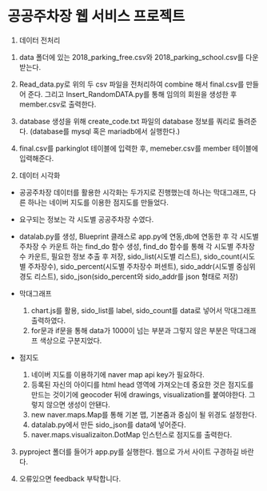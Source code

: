 # 공공주차장 웹 서비스 프로젝트

1. 데이터 전처리
1) data 폴더에 있는 2018_parking_free.csv와 2018_parking_school.csv를 다운 받는다.

2) Read_data.py로 위의 두 csv 파일을 전처리하여 combine 해서 final.csv를 만들어 준다. 그리고 Insert_RandomDATA.py를 통해 임의의 회원을 생성한 후 member.csv로 출력한다.

3) database 생성을 위해 create_code.txt 파일의 database 정보를 쿼리로 돌려준다. (database를 mysql 혹은 mariadb에서 실행한다.)

4) final.csv를 parkinglot 테이블에 입력한 후, memeber.csv를 member 테이블에 입력해준다.



2. 데이터 시각화
- 공공주차장 데이터를 활용한 시각화는 두가지로 진행했는데 하나는 막대그래프, 다른 하나는 네이버 지도를 이용한 점지도를 만들었다.

- 요구되는 정보는 각 시도별 공공주차장 수였다.

- datalab.py를 생성, Blueprint 클래스로 app.py에 연동,db에 연동한 후 각 시도별 주차장 수 카운트 하는 find_do 함수 생성, find_do 함수를 통해 각 시도별 주차장 수 카운트, 필요한 정보 추출 후 저장, sido_list(시도별 리스트), sido_count(시도별 주차장수), sido_percent(시도별 주차장수 퍼센트), sido_addr(시도별 중심위경도 리스트), sido_json(sido_percent와 sido_addr를 json 형태로 저장)

- 막대그래프
    1) chart.js를 활용, sido_list를 label, sido_count를 data로 넣어서 막대그래프 출력하였다.
    2) for문과 if문을 통해 data가 1000이 넘는 부분과 그렇지 않은 부분은 막대그래프 색상으로 구분지었다.

- 점지도
    1) 네이버 지도를 이용하기에 naver map api key가 필요하다.
    2) 등록된 자신의 아이디를 html head 영역에 가져오는데 중요한 것은 점지도를 만드는 것이기에 geocoder 뒤에 drawings, visualization를 붙여야한다. 그렇지 않으면 생성이 안됀다.
    3) new naver.maps.Map를 통해 기본 맵, 기본줌과 중심이 될 위경도 설정한다.
    4) datalab.py에서 만든 sido_json를 data에 넣어준다.
    5) naver.maps.visualizaiton.DotMap 인스턴스로 점지도를 출력한다.

3. pyproject 폴더를 들어가 app.py를 실행한다. 웹으로 가서 사이트 구경하길 바란다.

4. 오류있으면 feedback 부탁합니다.



